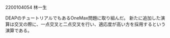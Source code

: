2200104054
林一生

DEAPのチュートリアルでもあるOneMax問題に取り組んだ。
新たに追加した演算は交叉の際に、一点交叉と二点交叉を行い、適応度が高い方を採用するという演算である。

